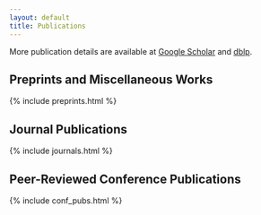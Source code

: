 ```yaml
---
layout: default
title: Publications
---
```


More publication details are available at [Google Scholar](https://scholar.google.com/citations?user=1k1mPNAAAAAJ) and [dblp](http://dblp.uni-trier.de/pers/hd/s/Scholl:Peter).

## Preprints and Miscellaneous Works
{% include preprints.html %}

## Journal Publications

{% include journals.html %}

## Peer-Reviewed Conference Publications

{% include conf_pubs.html %}
